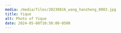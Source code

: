 ```yaml
---
media: /media/files/20230816_wang_hanzheng_0083.jpg
title: Yique
alt: Photo of Yique
date: 2024-05-08T10:50:00-0500
---
```

